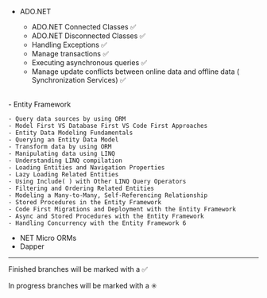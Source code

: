 


  - ADO.NET
    
  	- ADO.NET Connected Classes :white_check_mark:
  	- ADO.NET Disconnected Classes :white_check_mark:
  	- Handling Exceptions :white_check_mark:
  	- Manage transactions :white_check_mark:
  	- Executing asynchronous queries :white_check_mark:
  	- Manage update conflicts between online data and offline data ( Synchronization Services) :white_check_mark:
	
<br />
  - Entity Framework
  
	- Query data sources by using ORM
	- Model First VS Database First VS Code First Approaches
	- Entity Data Modeling Fundamentals 
  	- Querying an Entity Data Model
	- Transform data by using ORM
	- Manipulating data using LINQ
	- Understanding LINQ compilation
	- Loading Entities and Navigation Properties
	- Lazy Loading Related Entities
	- Using Include( ) with Other LINQ Query Operators
	- Filtering and Ordering Related Entities
	- Modeling a Many-to-Many, Self-Referencing Relationship
	- Stored Procedures in the Entity Framework
	- Code First Migrations and Deployment with the Entity Framework
	- Async and Stored Procedures with the Entity Framework
	- Handling Concurrency with the Entity Framework 6 
	
  - NET Micro ORMs
  - Dapper

   
        

------------------------------------------------------------------------
Finished branches will be marked with a :white_check_mark:

In progress branches will be marked with a :eight_spoked_asterisk:
